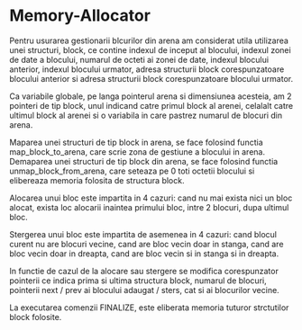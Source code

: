 # Memory-Allocator

Pentru usurarea gestionarii blcurilor din arena am considerat utila
utilizarea unei structuri, block, ce contine indexul de inceput al blocului,
indexul zonei de date a blocului, numarul de octeti ai zonei de date, indexul
blocului anterior, indexul blocului urmator, adresa structurii block
corespunzatoare blocului anterior si adresa structurii block corespunzatoare
blocului urmator.

Ca variabile globale, pe langa pointerul arena si dimensiunea acesteia, am
2 pointeri de tip block, unul indicand catre primul block al arenei, celalalt
catre ultimul block al arenei si o variabila in care pastrez numarul de blocuri
din arena.

Maparea unei structuri de tip block in arena, se face folosind functia
map_block_to_arena, care scrie zona de gestiune a blocului in arena.
Demaparea unei structuri de tip block din arena, se face folosind functia
unmap_block_from_arena, care seteaza pe 0 toti octetii blocului si elibereaza
memoria folosita de structura block.

Alocarea unui bloc este impartita in 4 cazuri: cand nu mai exista nici un
bloc alocat, exista loc alocarii inaintea primului bloc, intre 2 blocuri,
dupa ultimul bloc.
	
Stergerea unui bloc este impartita de asemenea in 4 cazuri: cand blocul
curent nu are blocuri vecine, cand are bloc vecin doar in stanga, cand are bloc
vecin doar in dreapta, cand are bloc vecin si in stanga si in dreapta.

In functie de cazul de la alocare sau stergere se modifica corespunzator
pointerii ce indica prima si ultima structura block, numarul de blocuri,
pointerii next / prev ai blocului adaugat / sters, cat si ai blocurilor vecine.

La executarea comenzii FINALIZE, este eliberata memoria tuturor strctutilor
block folosite.
